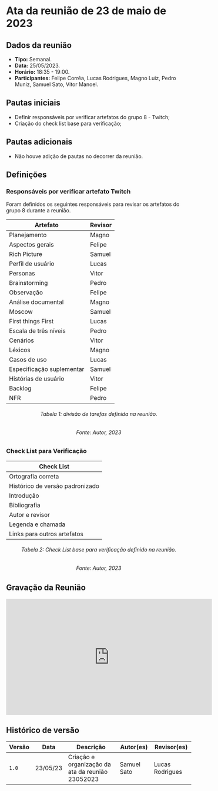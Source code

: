 # Ata da reunião de 23 de maio de 2023

## Dados da reunião

* **Tipo:** Semanal.
* **Data:** 25/05/2023.
* **Horário:** 18:35 - 19:00.
* **Participantes:** Felipe Corrêa, Lucas Rodrigues, Magno Luiz, Pedro Muniz, Samuel Sato, Vitor Manoel.



## Pautas iniciais

* Definir responsáveis por verificar artefatos do grupo 8 - Twitch;
* Criação do check list base para verificação;

## Pautas adicionais

* Não houve adição de pautas no decorrer da reunião.

## Definições

### Responsáveis por verificar artefato Twitch

Foram definidos os seguintes responsáveis para revisar os artefatos do grupo 8 durante a reunião.

<center>

| Artefato | Revisor |
|----------|---------|
| Planejamento | Magno |
| Aspectos gerais | Felipe |
| Rich Picture | Samuel |
| Perfil de usuário | Lucas |
| Personas | Vitor |
| Brainstorming | Pedro |
| Observação | Felipe |
| Análise documental | Magno |
| Moscow | Samuel |
| First things First | Lucas |
| Escala de três níveis | Pedro |
| Cenários | Vitor |
| Léxicos | Magno |
| Casos de uso | Lucas |
| Especificação suplementar | Samuel |
| Histórias de usuário | Vitor |
| Backlog | Felipe |
| NFR | Pedro |


</center>

<h6 align = "center"> Tabela 1: divisão de tarefas definida na reunião. </h6>
<h6 align = "center"> Fonte: Autor, 2023 </h6>

### Check List para Verificação

<center>

| Check List |
| --------------------- |
| Ortografia correta  |
| Histórico de versão padronizado |
| Introdução |
| Bibliografia |
| Autor e revisor |
| Legenda e chamada |
| Links para outros artefatos |

</center>

<h6 align = "center"> Tabela 2: Check List base para verificação definido na reunião. </h6>
<h6 align = "center"> Fonte: Autor, 2023 </h6>


## Gravação da Reunião

<iframe width="560" height="315" src="https://www.youtube.com/watch?v=3lw7R2qm3N4" title="YouTube video player" frameborder="0" allow="accelerometer; autoplay; clipboard-write; encrypted-media; gyroscope; picture-in-picture; web-share" allowfullscreen></iframe>


## Histórico de versão

|  Versão  |   Data   |                      Descrição                      |    Autor(es)   |  Revisor(es)  |
| -------- | -------- | --------------------------------------------------- | -------------- | ------------- |
|  `1.0`   | 23/05/23 | Criação e organização da ata da reunião 23052023 | Samuel Sato | Lucas Rodrigues |
